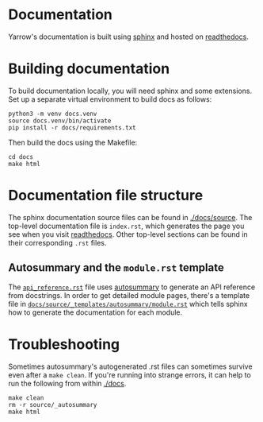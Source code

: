 # Documentation

Yarrow's documentation is built using [sphinx](https://www.sphinx-doc.org/en/master/)
and hosted on [readthedocs][docs].

# Building documentation

To build documentation locally, you will need sphinx and some extensions.
Set up a separate virtual environment to build docs as follows:

    python3 -m venv docs.venv
    source docs.venv/bin/activate
    pip install -r docs/requirements.txt

Then build the docs using the Makefile:

    cd docs
    make html

# Documentation file structure

The sphinx documentation source files can be found in
[./docs/source](./docs/source).
The top-level documentation file is `index.rst`, which generates the page you
see when you visit 
[readthedocs](https://yarrow-diagrams.readthedocs.io/en/latest/).
Other top-level sections can be found in their corresponding `.rst` files.

## Autosummary and the `module.rst` template

The [`api_reference.rst`](./docs/source/api_reference.rst) file uses
[autosummary][autosummary] to generate an API reference from docstrings.
In order to get detailed module pages, there's a template file in
[`docs/source/_templates/autosummary/module.rst`](./docs/source/_templates/autosummary/module.rst)
which tells sphinx how to generate the documentation for each module.

# Troubleshooting

Sometimes autosummary's autogenerated .rst files can sometimes survive even
after a `make clean`.
If you're running into strange errors, it can help to run the following from within [./docs](./docs).

    make clean
    rm -r source/_autosummary
    make html

[docs]: https://yarrow-diagrams.readthedocs.io/
[autosummary]: https://www.sphinx-doc.org/en/master/usage/extensions/autosummary.html
